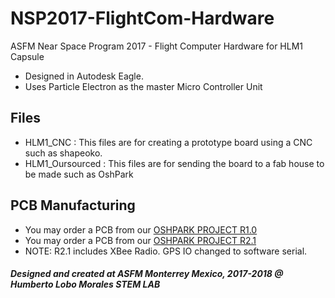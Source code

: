 # NSP2017-FlightCom-Hardware 
ASFM Near Space Program 2017 - Flight Computer Hardware for HLM1 Capsule

- Designed in Autodesk Eagle.
- Uses Particle Electron as the master Micro Controller Unit

## Files
* HLM1_CNC : 
	This files are for creating a prototype board using a CNC such as shapeoko.
* HLM1_Oursourced : 
	This files are for sending the board to a fab house to be made such as OshPark

## PCB Manufacturing
* You may order a PCB from our [OSHPARK PROJECT R1.0](https://www.oshpark.com/projects/XPm0Xe82)
* You may order a PCB from our [OSHPARK PROJECT R2.1](https://www.adafruit.com/product/3686)
* NOTE: R2.1 includes XBee Radio. GPS IO changed to software serial.



##### Designed and created at ASFM Monterrey Mexico, 2017-2018 @ Humberto Lobo Morales STEM LAB


